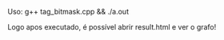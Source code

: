 Uso: g++ tag_bitmask.cpp && ./a.out

Logo apos executado, é possível abrir result.html e ver o grafo!